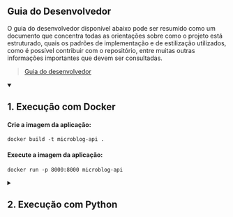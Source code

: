 ## Guia do Desenvolvedor

O guia do desenvolvedor disponível abaixo pode ser resumido como um documento que concentra todas as orientações sobre como o projeto está estruturado, quais os padrões de implementação e de estilização utilizados, como é possível contribuir com o repositório, entre muitas outras informações importantes que devem ser consultadas.

> [Guia do desenvolvedor](./guia-desenvolvedor.md)

<details open>
  <summary><h2>1. Execução com Docker</h3></summary>
  
  #### Crie a imagem da aplicação:
  
  ```
  docker build -t microblog-api .
  ```
  
  #### Execute a imagem da aplicação:
  
  ```
  docker run -p 8000:8000 microblog-api
  ```
  </details>

<details>
  <summary><h2>2. Execução com Python</h3></summary>
  
  #### Clone o repositório:
  
  ```
  git clone https://github.com/maaure/microblog.git
  ```
  
  #### Acesse o diretório gerado:
  
  ```
  cd microblog
  ```
  
  #### Crie um ambiente virtual:
  
  ```
  python -m venv venv
  ```
  
  #### Ative o ambiente virtual (Linux):
  
  ```
  . venv/bin/activate
  ```
  
  #### Ative o ambiente virtual (Windows):
  
  ```
  .\venv\Scripts\activate
  ```
  
  #### Instale as dependências:
  
  ```
  pip install -r requirements.txt
  ```
  
  #### Aplique as migrações:
  
  ```
  python manage.py migrate
  ```
  
  #### Execute a aplicação:
  
  ```
  python manage.py runserver
  ```
  
  #### Abra a aplicação no navegador:
  
  ```
  http://localhost:8000/api/doc/
  ```

</details>
